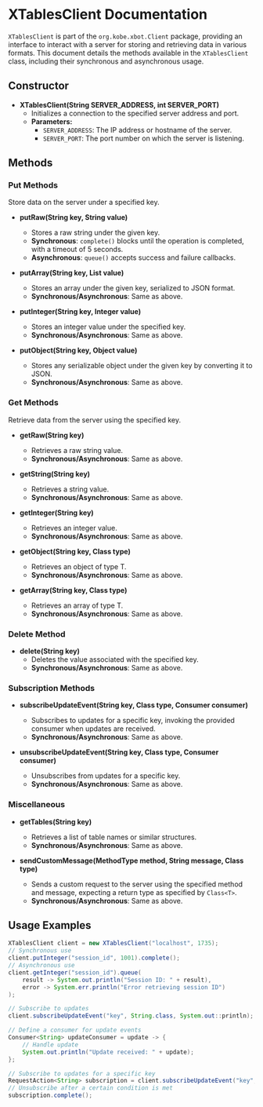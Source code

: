 # XTablesClient Documentation

`XTablesClient` is part of the `org.kobe.xbot.Client` package, providing an interface to interact with a server for storing and retrieving data in various formats. This document details the methods available in the `XTablesClient` class, including their synchronous and asynchronous usage.

## Constructor

- **XTablesClient(String SERVER_ADDRESS, int SERVER_PORT)**
  - Initializes a connection to the specified server address and port.
  - **Parameters:**
    - `SERVER_ADDRESS`: The IP address or hostname of the server.
    - `SERVER_PORT`: The port number on which the server is listening.

## Methods

### Put Methods
Store data on the server under a specified key.

- **putRaw(String key, String value)**
  - Stores a raw string under the given key.
  - **Synchronous**: `complete()` blocks until the operation is completed, with a timeout of 5 seconds.
  - **Asynchronous**: `queue()` accepts success and failure callbacks.

- **putArray(String key, List<T> value)**
  - Stores an array under the given key, serialized to JSON format.
  - **Synchronous/Asynchronous**: Same as above.

- **putInteger(String key, Integer value)**
  - Stores an integer value under the specified key.
  - **Synchronous/Asynchronous**: Same as above.

- **putObject(String key, Object value)**
  - Stores any serializable object under the given key by converting it to JSON.
  - **Synchronous/Asynchronous**: Same as above.

### Get Methods
Retrieve data from the server using the specified key.

- **getRaw(String key)**
  - Retrieves a raw string value.
  - **Synchronous/Asynchronous**: Same as above.

- **getString(String key)**
  - Retrieves a string value.
  - **Synchronous/Asynchronous**: Same as above.

- **getInteger(String key)**
  - Retrieves an integer value.
  - **Synchronous/Asynchronous**: Same as above.

- **getObject(String key, Class<T> type)**
  - Retrieves an object of type T.
  - **Synchronous/Asynchronous**: Same as above.

- **getArray(String key, Class<T> type)**
  - Retrieves an array of type T.
  - **Synchronous/Asynchronous**: Same as above.

### Delete Method
- **delete(String key)**
  - Deletes the value associated with the specified key.
  - **Synchronous/Asynchronous**: Same as above.

### Subscription Methods
- **subscribeUpdateEvent(String key, Class<T> type, Consumer<T> consumer)**
  - Subscribes to updates for a specific key, invoking the provided consumer when updates are received.
  - **Synchronous/Asynchronous**: Same as above.

- **unsubscribeUpdateEvent(String key, Class<T> type, Consumer<T> consumer)**
  - Unsubscribes from updates for a specific key.
  - **Synchronous/Asynchronous**: Same as above.

### Miscellaneous
- **getTables(String key)**
  - Retrieves a list of table names or similar structures.
  - **Synchronous/Asynchronous**: Same as above.

- **sendCustomMessage(MethodType method, String message, Class<T> type)**
  - Sends a custom request to the server using the specified method and message, expecting a return type as specified by `Class<T>`.
  - **Synchronous/Asynchronous**: Same as above.

## Usage Examples

```java
XTablesClient client = new XTablesClient("localhost", 1735);
// Synchronous use
client.putInteger("session_id", 1001).complete();
// Asynchronous use
client.getInteger("session_id").queue(
    result -> System.out.println("Session ID: " + result),
    error -> System.err.println("Error retrieving session ID")
);

// Subscribe to updates
client.subscribeUpdateEvent("key", String.class, System.out::println);

// Define a consumer for update events
Consumer<String> updateConsumer = update -> {
    // Handle update
    System.out.println("Update received: " + update);
};

// Subscribe to updates for a specific key
RequestAction<String> subscription = client.subscribeUpdateEvent("key", String.class, updateConsumer);
// Unsubscribe after a certain condition is met
subscription.complete();

